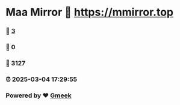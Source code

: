 # Maa Mirror :link: https://mmirror.top 
### :page_facing_up: [3](https://mmirror.top/tag.html) 
### :speech_balloon: 0 
### :hibiscus: 3127 
### :alarm_clock: 2025-03-04 17:29:55 
### Powered by :heart: [Gmeek](https://github.com/Meekdai/Gmeek)
